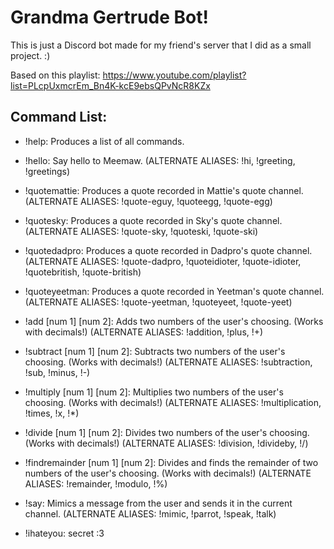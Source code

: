 # Grandma Gertrude Bot!

This is just a Discord bot made for my friend's server that I did as a small project. :)

Based on this playlist:
https://www.youtube.com/playlist?list=PLcpUxmcrEm_Bn4K-kcE9ebsQPvNcR8KZx


## Command List:
- !help: Produces a list of all commands.

- !hello: Say hello to Meemaw.
(ALTERNATE ALIASES: !hi, !greeting, !greetings)

- !quotemattie: Produces a quote recorded in Mattie's quote channel.
(ALTERNATE ALIASES: !quote-eguy, !quoteegg, !quote-egg)

- !quotesky: Produces a quote recorded in Sky's quote channel.
(ALTERNATE ALIASES: !quote-sky, !quoteski, !quote-ski)

- !quotedadpro: Produces a quote recorded in Dadpro's quote channel.
(ALTERNATE ALIASES: !quote-dadpro, !quoteidioter, !quote-idioter, !quotebritish, !quote-british)

- !quoteyeetman: Produces a quote recorded in Yeetman's quote channel.
(ALTERNATE ALIASES: !quote-yeetman, !quoteyeet, !quote-yeet)

- !add [num 1] [num 2]: Adds two numbers of the user's choosing. (Works with decimals!)
(ALTERNATE ALIASES: !addition, !plus, !+)

- !subtract [num 1] [num 2]: Subtracts two numbers of the user's choosing. (Works with decimals!)
(ALTERNATE ALIASES: !subtraction, !sub, !minus, !-)

- !multiply [num 1] [num 2]: Multiplies two numbers of the user's choosing. (Works with decimals!)
(ALTERNATE ALIASES: !multiplication, !times, !x, !*)

- !divide [num 1] [num 2]: Divides two numbers of the user's choosing. (Works with decimals!)
(ALTERNATE ALIASES: !division, !divideby, !/)

- !findremainder [num 1] [num 2]: Divides and finds the remainder of two numbers of the user's choosing. (Works with decimals!)
(ALTERNATE ALIASES: !remainder, !modulo, !%)

- !say: Mimics a message from the user and sends it in the current channel.
(ALTERNATE ALIASES: !mimic, !parrot, !speak, !talk)

- !ihateyou: secret :3
